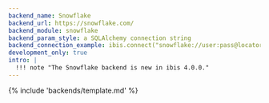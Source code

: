 ```yaml
---
backend_name: Snowflake
backend_url: https://snowflake.com/
backend_module: snowflake
backend_param_style: a SQLAlchemy connection string
backend_connection_example: ibis.connect("snowflake://user:pass@locator/database/schema")
development_only: true
intro: |
  !!! note "The Snowflake backend is new in ibis 4.0.0."
---
```


{% include 'backends/template.md' %}
